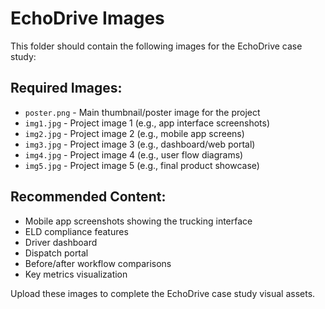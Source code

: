 # EchoDrive Images

This folder should contain the following images for the EchoDrive case study:

## Required Images:

- `poster.png` - Main thumbnail/poster image for the project
- `img1.jpg` - Project image 1 (e.g., app interface screenshots)
- `img2.jpg` - Project image 2 (e.g., mobile app screens)
- `img3.jpg` - Project image 3 (e.g., dashboard/web portal)
- `img4.jpg` - Project image 4 (e.g., user flow diagrams)
- `img5.jpg` - Project image 5 (e.g., final product showcase)

## Recommended Content:

- Mobile app screenshots showing the trucking interface
- ELD compliance features
- Driver dashboard
- Dispatch portal
- Before/after workflow comparisons
- Key metrics visualization

Upload these images to complete the EchoDrive case study visual assets.
